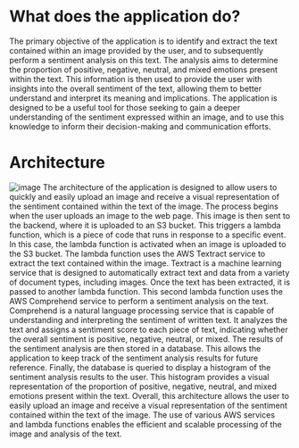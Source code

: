 
# What does the application do?
The primary objective of the application is to identify and extract the text contained within an image provided by the user, and to subsequently perform a sentiment analysis on this text. The analysis aims to determine the proportion of positive, negative, neutral, and mixed emotions present within the text. This information is then used to provide the user with insights into the overall sentiment of the text, allowing them to better understand and interpret its meaning and implications. The application is designed to be a useful tool for those seeking to gain a deeper understanding of the sentiment expressed within an image, and to use this knowledge to inform their decision-making and communication efforts.

# Architecture
![image](https://user-images.githubusercontent.com/51854114/214664154-16ebc6e9-e7e7-49b1-854f-5fe3a5fed54f.png)
The architecture of the application is designed to allow users to quickly and easily upload an image and receive a visual representation of the sentiment contained within the text of the image. The process begins when the user uploads an image to the web page. This image is then sent to the backend, where it is uploaded to an S3 bucket. This triggers a lambda function, which is a piece of code that runs in response to a specific event. In this case, the lambda function is activated when an image is uploaded to the S3 bucket.
The lambda function uses the AWS Textract service to extract the text contained within the image. Textract is a machine learning service that is designed to automatically extract text and data from a variety of document types, including images. Once the text has been extracted, it is passed to another lambda function.
This second lambda function uses the AWS Comprehend service to perform a sentiment analysis on the text. Comprehend is a natural language processing service that is capable of understanding and interpreting the sentiment of written text. It analyzes the text and assigns a sentiment score to each piece of text, indicating whether the overall sentiment is positive, negative, neutral, or mixed.
The results of the sentiment analysis are then stored in a database. This allows the application to keep track of the sentiment analysis results for future reference. Finally, the database is queried to display a histogram of the sentiment analysis results to the user. This histogram provides a visual representation of the proportion of positive, negative, neutral, and mixed emotions present within the text.
Overall, this architecture allows the user to easily upload an image and receive a visual representation of the sentiment contained within the text of the image. The use of various AWS services and lambda functions enables the efficient and scalable processing of the image and analysis of the text.
